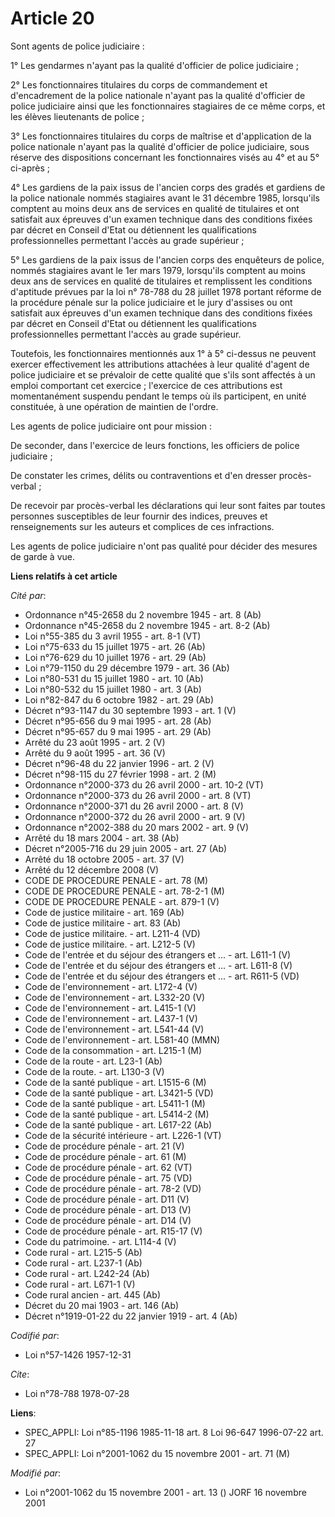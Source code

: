 # Article 20

Sont agents de police judiciaire :

1° Les gendarmes n'ayant pas la qualité d'officier de police judiciaire ;

2° Les fonctionnaires titulaires du corps de commandement et d'encadrement de la police nationale n'ayant pas la qualité
d'officier de police judiciaire ainsi que les fonctionnaires stagiaires de ce même corps, et les élèves lieutenants de
police ;

3° Les fonctionnaires titulaires du corps de maîtrise et d'application de la police nationale n'ayant pas la qualité
d'officier de police judiciaire, sous réserve des dispositions concernant les fonctionnaires visés au 4° et au 5° ci-après ;

4° Les gardiens de la paix issus de l'ancien corps des gradés et gardiens de la police nationale nommés stagiaires avant le
31 décembre 1985, lorsqu'ils comptent au moins deux ans de services en qualité de titulaires et ont satisfait aux épreuves
d'un examen technique dans des conditions fixées par décret en Conseil d'Etat ou détiennent les qualifications
professionnelles permettant l'accès au grade supérieur ;

5° Les gardiens de la paix issus de l'ancien corps des enquêteurs de police, nommés stagiaires avant le 1er mars 1979,
lorsqu'ils comptent au moins deux ans de services en qualité de titulaires et remplissent les conditions d'aptitude prévues
par la loi n° 78-788 du 28 juillet 1978 portant réforme de la procédure pénale sur la police judiciaire et le jury d'assises
ou ont satisfait aux épreuves d'un examen technique dans des conditions fixées par décret en Conseil d'Etat ou détiennent les
qualifications professionnelles permettant l'accès au grade supérieur.

Toutefois, les fonctionnaires mentionnés aux 1° à 5° ci-dessus ne peuvent exercer effectivement les attributions attachées à
leur qualité d'agent de police judiciaire et se prévaloir de cette qualité que s'ils sont affectés à un emploi comportant cet
exercice ; l'exercice de ces attributions est momentanément suspendu pendant le temps où ils participent, en unité
constituée, à une opération de maintien de l'ordre.

Les agents de police judiciaire ont pour mission :

De seconder, dans l'exercice de leurs fonctions, les officiers de police judiciaire ;

De constater les crimes, délits ou contraventions et d'en dresser procès-verbal ;

De recevoir par procès-verbal les déclarations qui leur sont faites par toutes personnes susceptibles de leur fournir des
indices, preuves et renseignements sur les auteurs et complices de ces infractions.

Les agents de police judiciaire n'ont pas qualité pour décider des mesures de garde à vue.

**Liens relatifs à cet article**

_Cité par_:

  - Ordonnance n°45-2658 du 2 novembre 1945 - art. 8 (Ab)
  - Ordonnance n°45-2658 du 2 novembre 1945 - art. 8-2 (Ab)
  - Loi n°55-385 du 3 avril 1955 - art. 8-1 (VT)
  - Loi n°75-633 du 15 juillet 1975 - art. 26 (Ab)
  - Loi n°76-629 du 10 juillet 1976 - art. 29 (Ab)
  - Loi n°79-1150 du 29 décembre 1979 - art. 36 (Ab)
  - Loi n°80-531 du 15 juillet 1980 - art. 10 (Ab)
  - Loi n°80-532 du 15 juillet 1980 - art. 3 (Ab)
  - Loi n°82-847 du 6 octobre 1982 - art. 29 (Ab)
  - Décret n°93-1147 du 30 septembre 1993 - art. 1 (V)
  - Décret n°95-656 du 9 mai 1995 - art. 28 (Ab)
  - Décret n°95-657 du 9 mai 1995 - art. 29 (Ab)
  - Arrêté du 23 août 1995 - art. 2 (V)
  - Arrêté du 9 août 1995 - art. 36 (V)
  - Décret n°96-48 du 22 janvier 1996 - art. 2 (V)
  - Décret n°98-115 du 27 février 1998 - art. 2 (M)
  - Ordonnance n°2000-373 du 26 avril 2000 - art. 10-2 (VT)
  - Ordonnance n°2000-373 du 26 avril 2000 - art. 8 (VT)
  - Ordonnance n°2000-371 du 26 avril 2000 - art. 8 (V)
  - Ordonnance n°2000-372 du 26 avril 2000 - art. 9 (V)
  - Ordonnance n°2002-388 du 20 mars 2002 - art. 9 (V)
  - Arrêté du 18 mars 2004 - art. 38 (Ab)
  - Décret n°2005-716 du 29 juin 2005 - art. 27 (Ab)
  - Arrêté du 18 octobre 2005 - art. 37 (V)
  - Arrêté du 12 décembre 2008 (V)
  - CODE DE PROCEDURE PENALE - art. 78 (M)
  - CODE DE PROCEDURE PENALE - art. 78-2-1 (M)
  - CODE DE PROCEDURE PENALE - art. 879-1 (V)
  - Code de justice militaire - art. 169 (Ab)
  - Code de justice militaire - art. 83 (Ab)
  - Code de justice militaire. - art. L211-4 (VD)
  - Code de justice militaire. - art. L212-5 (V)
  - Code de l'entrée et du séjour des étrangers et ... - art. L611-1 (V)
  - Code de l'entrée et du séjour des étrangers et ... - art. L611-8 (V)
  - Code de l'entrée et du séjour des étrangers et ... - art. R611-5 (VD)
  - Code de l'environnement - art. L172-4 (V)
  - Code de l'environnement - art. L332-20 (V)
  - Code de l'environnement - art. L415-1 (V)
  - Code de l'environnement - art. L437-1 (V)
  - Code de l'environnement - art. L541-44 (V)
  - Code de l'environnement - art. L581-40 (MMN)
  - Code de la consommation - art. L215-1 (M)
  - Code de la route - art. L23-1 (Ab)
  - Code de la route. - art. L130-3 (V)
  - Code de la santé publique - art. L1515-6 (M)
  - Code de la santé publique - art. L3421-5 (VD)
  - Code de la santé publique - art. L5411-1 (M)
  - Code de la santé publique - art. L5414-2 (M)
  - Code de la santé publique - art. L617-22 (Ab)
  - Code de la sécurité intérieure - art. L226-1 (VT)
  - Code de procédure pénale - art. 21 (V)
  - Code de procédure pénale - art. 61 (M)
  - Code de procédure pénale - art. 62 (VT)
  - Code de procédure pénale - art. 75 (VD)
  - Code de procédure pénale - art. 78-2 (VD)
  - Code de procédure pénale - art. D11 (V)
  - Code de procédure pénale - art. D13 (V)
  - Code de procédure pénale - art. D14 (V)
  - Code de procédure pénale - art. R15-17 (V)
  - Code du patrimoine. - art. L114-4 (V)
  - Code rural - art. L215-5 (Ab)
  - Code rural - art. L237-1 (Ab)
  - Code rural - art. L242-24 (Ab)
  - Code rural - art. L671-1 (V)
  - Code rural ancien - art. 445 (Ab)
  - Décret du 20 mai 1903 - art. 146 (Ab)
  - Décret n°1919-01-22 du 22 janvier 1919 - art. 4 (Ab)

_Codifié par_:

  - Loi n°57-1426 1957-12-31

_Cite_:

  - Loi n°78-788 1978-07-28

**Liens**:

  - SPEC_APPLI: Loi n°85-1196 1985-11-18 art. 8 Loi 96-647 1996-07-22 art. 27
  - SPEC_APPLI: Loi n°2001-1062 du 15 novembre 2001 - art. 71 (M)

_Modifié par_:

  - Loi n°2001-1062 du 15 novembre 2001 - art. 13 () JORF 16 novembre 2001
